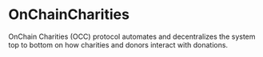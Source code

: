 # OnChainCharities

OnChain Charities (OCC) protocol automates and decentralizes the system top to bottom on how charities and donors interact with donations.
